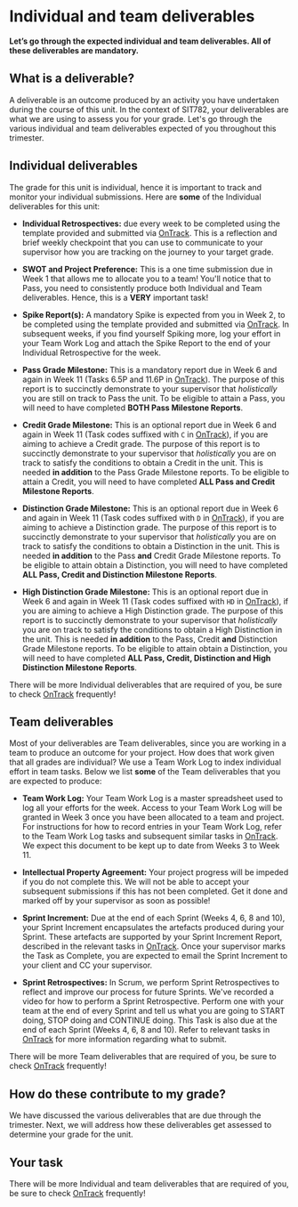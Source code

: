 # Individual and team deliverables

**Let’s go through the expected individual and team deliverables. All of these deliverables are mandatory.**

## What is a deliverable?

A deliverable is an outcome produced by an activity you have undertaken during the course of this unit. In the context of SIT782, your deliverables are what we are using to assess you for your grade. Let's go through the various individual and team deliverables expected of you throughout this trimester.

## Individual deliverables

The grade for this unit is individual, hence it is important to track and monitor your individual submissions. Here are **some** of the Individual deliverables for this unit:

* **Individual Retrospectives:** due every week to be completed using the template provided and submitted via [OnTrack](https://ontrack.deakin.edu.au). This is a reflection and brief weekly checkpoint that you can use to communicate to your supervisor how you are tracking on the journey to your target grade.

* **SWOT and Project Preference:** This is a one time submission due in Week 1 that allows me to allocate you to a team! You'll notice that to Pass, you need to consistently produce both Individual and Team deliverables. Hence, this is a **VERY** important task! 

* **Spike Report(s):** A mandatory Spike is expected from you in Week 2, to be completed using the template provided and submitted via [OnTrack](https://ontrack.deakin.edu.au). In subsequent weeks, if you find yourself Spiking more, log your effort in your Team Work Log and attach the Spike Report to the end of your Individual Retrospective for the week.

* **Pass Grade Milestone:** This is a mandatory report due in Week 6 and again in Week 11 (Tasks 6.5P and 11.6P in [OnTrack](https://ontrack.deakin.edu.au)). The purpose of this report is to succinctly demonstrate to your supervisor that _holistically_ you are still on track to Pass the unit. To be eligible to attain a Pass, you will need to have completed **BOTH Pass Milestone Reports**.

* **Credit Grade Milestone:** This is an optional report due in Week 6 and again in Week 11 (Task codes suffixed with `C` in [OnTrack](https://ontrack.deakin.edu.au)), if you are aiming to achieve a Credit grade. The purpose of this report is to succinctly demonstrate to your supervisor that _holistically_ you are on track to satisfy the conditions to obtain a Credit in the unit. This is needed **in addition** to the Pass Grade Milestone reports. To be eligible to attain a Credit, you will need to have completed **ALL Pass and Credit Milestone Reports**.

* **Distinction Grade Milestone:** This is an optional report due in Week 6 and again in Week 11 (Task codes suffixed with `D` in [OnTrack](https://ontrack.deakin.edu.au)), if you are aiming to achieve a Distinction grade. The purpose of this report is to succinctly demonstrate to your supervisor that _holistically_ you are on track to satisfy the conditions to obtain a Distinction in the unit. This is needed **in addition** to the Pass **and** Credit Grade Milestone reports. To be eligible to attain obtain a Distinction, you will need to have completed **ALL Pass, Credit and Distinction Milestone Reports**.

* **High Distinction Grade Milestone:** This is an optional report due in Week 6 and again in Week 11 (Task codes suffixed with `HD` in [OnTrack](https://ontrack.deakin.edu.au)), if you are aiming to achieve a High Distinction grade. The purpose of this report is to succinctly demonstrate to your supervisor that _holistically_ you are on track to satisfy the conditions to obtain a High Distinction in the unit. This is needed **in addition** to the Pass, Credit **and** Distinction Grade Milestone reports. To be eligible to attain obtain a Distinction, you will need to have completed **ALL Pass, Credit, Distinction and High Distinction Milestone Reports**.

There will be more Individual deliverables that are required of you, be sure to check [OnTrack](https://ontrack.deakin.edu.au) frequently! 

## Team deliverables

Most of your deliverables are Team deliverables, since you are working in a team to produce an outcome for your project. How does that work given that all grades are individual? We use a Team Work Log to index individual effort in team tasks. Below we list **some** of the Team deliverables that you are expected to produce: 

* **Team Work Log:** Your Team Work Log is a master spreadsheet used to log all your efforts for the week. Access to your Team Work Log will be granted in Week 3 once you have been allocated to a team and project. For instructions for how to record entries in your Team Work Log, refer to the Team Work Log tasks and subsequent similar tasks in [OnTrack](https://ontrack.deakin.edu.au). We expect this document to be kept up to date from Weeks 3 to Week 11.

* **Intellectual Property Agreement:** Your project progress will be impeded if you do not complete this. We will not be able to accept your subsequent submissions if this has not been completed. Get it done and marked off by your supervisor as soon as possible!

* **Sprint Increment:** Due at the end of each Sprint (Weeks 4, 6, 8 and 10), your Sprint Increment encapsulates the artefacts produced during your Sprint. These artefacts are supported by your Sprint Increment Report, described in the relevant tasks in [OnTrack](https://ontrack.deakin.edu.au). Once your supervisor marks the Task as Complete, you are expected to email the Sprint Increment to your client and CC your supervisor.

* **Sprint Retrospectives:** In Scrum, we perform Sprint Retrospectives to reflect and improve our process for future Sprints. We've recorded a video for how to perform a Sprint Retrospective. Perform one with your team at the end of every Sprint and tell us what you are going to START doing, STOP doing and CONTINUE doing. This Task is also due at the end of each Sprint (Weeks 4, 6, 8 and 10). Refer to relevant tasks in [OnTrack](https://ontrack.deakin.edu.au) for more information regarding what to submit.

There will be more Team deliverables that are required of you, be sure to check [OnTrack](https://ontrack.deakin.edu.au) frequently!

## How do these contribute to my grade?

We have discussed the various deliverables that are due through the trimester. Next, we will address how these deliverables get assessed to determine your grade for the unit.

## Your task
There will be more Individual and team deliverables that are required of you, be sure to check [OnTrack](https://ontrack.deakin.edu.au) frequently!